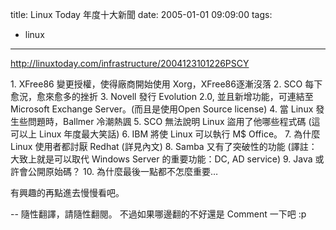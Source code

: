 title: Linux Today 年度十大新聞
date: 2005-01-01 09:09:00
tags: 
- linux
---

http://linuxtoday.com/infrastructure/2004123101226PSCY

1\. XFree86 變更授權，使得廠商開始使用 Xorg，XFree86逐漸沒落
2\. SCO 每下愈況，愈來愈多的挫折
3\. Novell 發行 Evolution 2.0, 並且新增功能，可連結至 Microsoft Exchange Server。(而且是使用Open Source license)
4\. 當 Linux 發生些問題時，Ballmer 冷潮熱諷
5\. SCO 無法說明 Linux 盜用了他哪些程式碼 (這可以上 Linux 年度最大笑話)
6\. IBM 將使 Linux 可以執行 M$ Office。
7\. 為什麼 Linux 使用者都討厭 Redhat (詳見內文)
8\. Samba 又有了突破性的功能 (譯註：大致上就是可以取代 Windows Server 的重要功能：DC, AD service)
9\. Java 或許會公開原始碼？
10\. 為什麼最後一點都不怎麼重要…

有興趣的再點進去慢慢看吧。

--
隨性翻譯，請隨性翻閱。
不過如果哪邊翻的不好還是 Comment 一下吧 :p